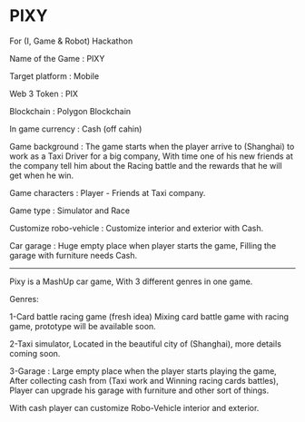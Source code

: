 # PIXY
For (I, Game &amp; Robot) Hackathon 

Name of the Game : PIXY

Target platform : Mobile 

Web 3 Token : PIX

Blockchain : Polygon Blockchain

In game currency : Cash (off cahin)

Game background : The game starts when the player arrive to (Shanghai) to work as a Taxi Driver for a big company, With time one of his new friends at the company tell him about the Racing battle and the rewards that he will get when he win.

Game characters : Player - Friends at Taxi company.

Game type : Simulator and Race

Customize robo-vehicle : Customize interior and exterior with Cash.

Car garage : Huge empty place when player starts the game, Filling the garage with furniture needs Cash. 

----------
Pixy is a MashUp car game, With 3 different genres in one game.

Genres:

1-Card battle racing game (fresh idea) Mixing card battle game with racing game, prototype will be available soon.

2-Taxi simulator, Located in the beautiful city of (Shanghai), more details coming soon.

3-Garage : Large empty place when the player starts playing the game, After collecting cash from (Taxi work and Winning racing cards battles), Player can upgrade his garage with furniture and other sort of things.

With cash player can customize Robo-Vehicle interior and exterior.

